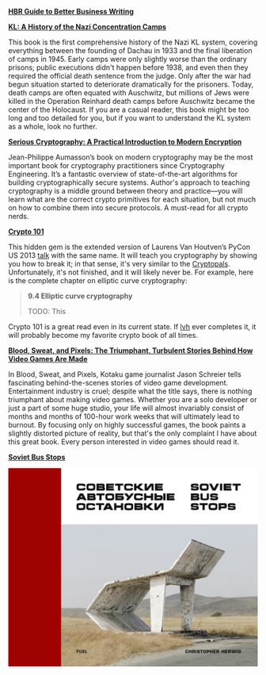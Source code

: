 **[HBR Guide to Better Business Writing](https://www.amazon.com/dp/B00B0YPJ0G/)**

**[KL: A History of the Nazi Concentration Camps](https://www.amazon.com/dp/B00NS3NBWU/)**

This book is the first comprehensive history of the Nazi
KL system, covering everything between the founding of
Dachau in 1933 and the final liberation of camps in 1945.
Early camps were only slightly worse than the ordinary
prisons; public executions didn't happen before 1938, and
even then they required the official death sentence from
the judge. Only after the war had begun situation started
to deteriorate dramatically for the prisoners. Today,
death camps are often equated with Auschwitz, but millions
of Jews were killed in the Operation Reinhard death camps
before Auschwitz became the center of the Holocaust.
If you are a casual reader, this book might be too long
and too detailed for you, but if you want to understand
the KL system as a whole, look no further.

**[Serious Cryptography: A Practical Introduction to Modern Encryption](https://www.nostarch.com/seriouscrypto)**

Jean-Philippe Aumasson’s book on modern cryptography may
be the most important book for cryptography practitioners
since Cryptography Engineering. It’s a fantastic overview
of state-of-the-art algorithms for building cryptographically
secure systems. Author's approach to teaching cryptography
is a middle ground between theory and practice—you will learn
what are the correct crypto primitives for each situation,
but not much on how to combine them into secure protocols.
A must-read for all crypto nerds.

**[Crypto 101](https://www.crypto101.io/)**

This hidden gem is the extended version of Laurens Van
Houtven’s PyCon US 2013 [talk](https://www.youtube.com/watch?v=3rmCGsCYJF8)
with the same name. It will teach you cryptography by
showing you how to break it; in that sense, it's very
similar to the [Cryptopals](https://cryptopals.com/).
Unfortunately, it's not finished, and it will likely
never be. For example, here is the complete chapter
on elliptic curve cryptography:

>**9.4 Elliptic curve cryptography**
>
>TODO: This

Crypto 101 is a great read even in its current state.
If [lvh](https://www.lvh.io/) ever completes it, it
will probably become my favorite crypto book of all times.

**[Blood, Sweat, and Pixels: The Triumphant, Turbulent Stories Behind How Video Games Are Made](https://www.amazon.com/dp/B01NAKSWW1/)**

In Blood, Sweat, and Pixels, Kotaku game journalist
Jason Schreier tells fascinating behind-the-scenes
stories of video game development. Entertainment
industry is cruel; despite what the title says,
there is nothing triumphant about making video
games. Whether you are a solo developer or just
a part of some huge studio, your life will almost
invariably consist of months and months of 100-hour
work weeks that will ultimately lead to burnout. By
focusing only on highly successful games, the book
paints a slightly distorted picture of reality, but
that's the only complaint I have about this great book.
Every person interested in video games should read it.

**[Soviet Bus Stops](http://fuel-design.com/publishing/soviet-bus-stops/)**

![](soviet.jpg)
